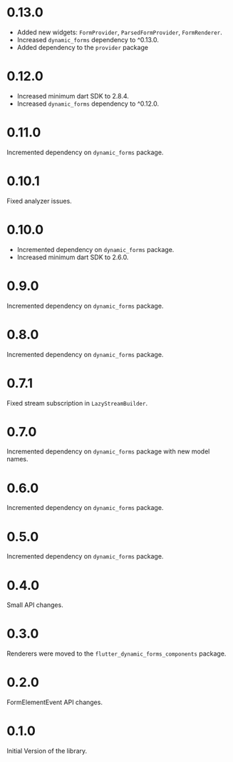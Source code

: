 # 0.13.0

* Added new widgets: `FormProvider`, `ParsedFormProvider`, `FormRenderer`.
* Increased `dynamic_forms` dependency to ^0.13.0.
* Added dependency to the `provider` package

# 0.12.0

* Increased minimum dart SDK to 2.8.4.
* Increased `dynamic_forms` dependency to ^0.12.0.

# 0.11.0

Incremented dependency on `dynamic_forms` package.

# 0.10.1

Fixed analyzer issues.

# 0.10.0

* Incremented dependency on `dynamic_forms` package.
* Increased minimum dart SDK to 2.6.0.

# 0.9.0

Incremented dependency on `dynamic_forms` package.

# 0.8.0

Incremented dependency on `dynamic_forms` package.

# 0.7.1

Fixed stream subscription in `LazyStreamBuilder`.

# 0.7.0

Incremented dependency on `dynamic_forms` package with new model names.

# 0.6.0

Incremented dependency on `dynamic_forms` package.

# 0.5.0

Incremented dependency on `dynamic_forms` package.

# 0.4.0

Small API changes.

# 0.3.0

Renderers were moved to the `flutter_dynamic_forms_components` package.

# 0.2.0

FormElementEvent API changes.

# 0.1.0

Initial Version of the library.